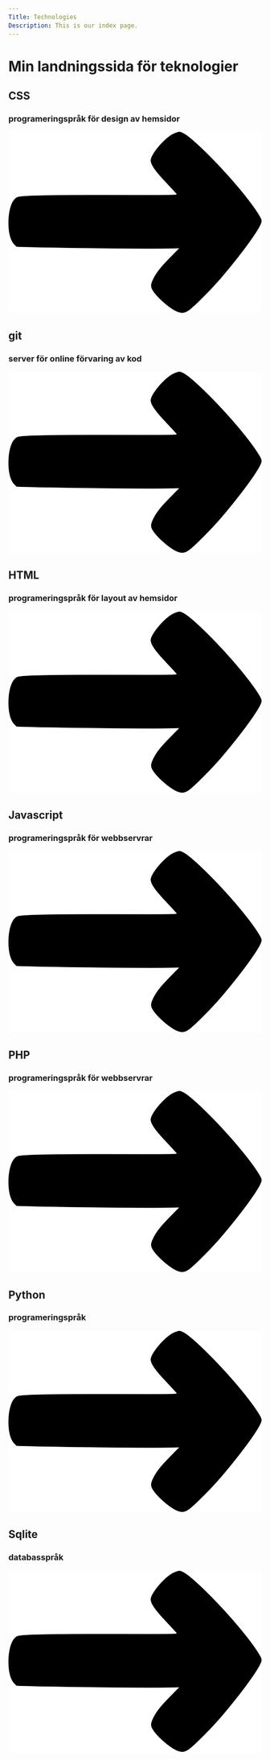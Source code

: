```yaml
---
Title: Technologies
Description: This is our index page.
---
```



Min landningssida för teknologier
==========================


<div class="grid-box">
    <div class="grid-item">
        <h2>CSS</h2>
        <h3>programeringspråk för design av hemsidor</h3>
        <a href="http://www.student.bth.se/~hagt21/dbwebb-kurser/design/me/portfolio/technology/css"><img src="assets/img/arrow.png"></a>
    </div>
    <div class="grid-item">
        <h2>git</h2>
        <h3>server för online förvaring av kod</h3>
        <a href="http://www.student.bth.se/~hagt21/dbwebb-kurser/design/me/portfolio/technology/git"><img src="assets/img/arrow.png"></a>
    </div>
    <div class="grid-item">
        <h2>HTML</h2>
        <h3>programeringspråk för layout av hemsidor</h3>
        <a href="http://www.student.bth.se/~hagt21/dbwebb-kurser/design/me/portfolio/technology/html"><img src="assets/img/arrow.png"></a>
    </div>
    <div class="grid-item">
        <h2>Javascript</h2>
        <h3>programeringspråk för webbservrar</h3>
        <a href="http://www.student.bth.se/~hagt21/dbwebb-kurser/design/me/portfolio/technology/js"><img src="assets/img/arrow.png"></a>
    </div>
    <div class="grid-item">
        <h2>PHP</h2>
        <h3>programeringspråk för webbservrar</h3>
        <a href="http://www.student.bth.se/~hagt21/dbwebb-kurser/design/me/portfolio/technology/php"><img src="assets/img/arrow.png"></a>
    </div>
    <div class="grid-item">
        <h2>Python</h2>
        <h3>programeringspråk</h3>
        <a href="http://www.student.bth.se/~hagt21/dbwebb-kurser/design/me/portfolio/technology/python"><img src="assets/img/arrow.png"></a>
    </div>
    <div class="grid-item grid-item-projekt">
        <h2>Sqlite</h2>
        <h3>databasspråk</h3>
        <a href="http://www.student.bth.se/~hagt21/dbwebb-kurser/design/me/portfolio/technology/sqlite"><img class="projekt" src="assets/img/arrow.png"></a>
    </div>
</div>